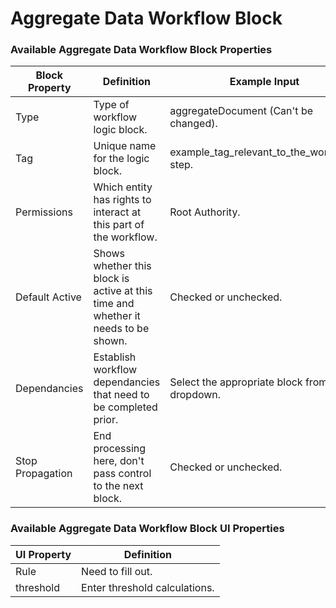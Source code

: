 # Aggregate Data Workflow Block

### Available Aggregate Data Workflow Block Properties

| Block Property   | Definition                                                                        | Example Input                                    |
| ---------------- | --------------------------------------------------------------------------------- | ------------------------------------------------ |
| Type             | Type of workflow logic block.                                                     | aggregateDocument (Can't be changed).            |
| Tag              | Unique name for the logic block.                                                  | example\_tag\_relevant\_to\_the\_workkflow step. |
| Permissions      | Which entity has rights to interact at this part of the workflow.                 | Root Authority.                                  |
| Default Active   | Shows whether this block is active at this time and whether it needs to be shown. | Checked or unchecked.                            |
| Dependancies     | Establish workflow dependancies that need to be completed prior.                  | Select the appropriate block from the dropdown.  |
| Stop Propagation | End processing here, don't pass control to the next block.                        | Checked or unchecked.                            |

### Available Aggregate Data Workflow Block UI Properties

| UI Property | Definition                    |
| ----------- | ----------------------------- |
| Rule        | Need to fill out.             |
| threshold   | Enter threshold calculations. |
